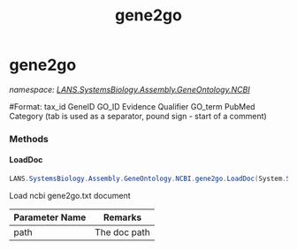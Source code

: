 ﻿---
title: gene2go
---

# gene2go
_namespace: [LANS.SystemsBiology.Assembly.GeneOntology.NCBI](N-LANS.SystemsBiology.Assembly.GeneOntology.NCBI.html)_

#Format: tax_id GeneID GO_ID Evidence Qualifier GO_term PubMed Category (tab is used as a separator, pound sign - start of a comment)



### Methods

#### LoadDoc
```csharp
LANS.SystemsBiology.Assembly.GeneOntology.NCBI.gene2go.LoadDoc(System.String)
```
Load ncbi gene2go.txt document

|Parameter Name|Remarks|
|--------------|-------|
|path|The doc path|



